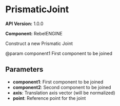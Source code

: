 # PrismaticJoint

**API Version:** 1.0.0

**Component:** RebelENGINE

Construct a new Prismatic Joint

@param component1 First component to be joined

## Parameters

- **component1**: First component to be joined
- **component2**: Second component to be joined
- **axis**: Translation axis vector (will be normalized)
- **point**: Reference point for the joint

